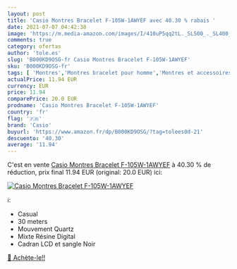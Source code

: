 ```yaml
---
layout: post
title: 'Casio Montres Bracelet F-105W-1AWYEF avec 40.30 % rabais '
date: 2021-07-07 04:42:38
image: 'https://m.media-amazon.com/images/I/410uP5qq2tL._SL500_._SL400_.jpg'
comments: true
category: ofertas
author: 'tole.es'
slug: 'B000KD9OSG-fr Casio Montres Bracelet F-105W-1AWYEF'
sku: 'B000KD9OSG-fr'
tags: [ 'Montres','Montres bracelet pour homme','Montres et accessoires','Montres homme','Offres spéciales Montres','Regular Stores','Substores','casio', ]
actualPrice: 11.94 EUR
currency: EUR
price: 11.94
comparePrice: 20.0 EUR
prodname: 'Casio Montres Bracelet F-105W-1AWYEF'
country: 'fr'
flag: '🇫🇷'
brand: 'Casio'
buyurl: 'https://www.amazon.fr/dp/B000KD9OSG/?tag=tolees0d-21'
descuento: '40.30'
average: '11.94'
---
```


C'est en vente [Casio Montres Bracelet F-105W-1AWYEF](https://www.amazon.fr/dp/B000KD9OSG/?tag=tolees0d-21)  à  40.30 % de réduction, prix final  11.94 EUR (original: 20.0 EUR) ici:

[![Casio Montres Bracelet F-105W-1AWYEF](https://m.media-amazon.com/images/I/410uP5qq2tL._SL500_._SL400_.jpg)](https://www.amazon.fr/dp/B000KD9OSG/?tag=tolees0d-21)

ℹ️:

- Casual
- 30 meters
- Mouvement Quartz
- Mixte Résine Digital
- Cadran LCD et sangle Noir

[🛒 Achète-le!!](https://www.amazon.fr/dp/B000KD9OSG/?tag=tolees0d-21)
